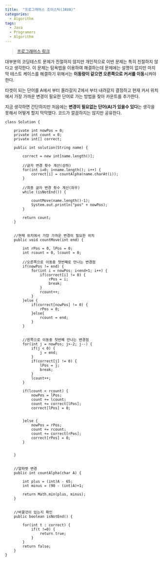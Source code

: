 ```yaml
---
title:  "프로그래머스 조이스틱(JAVA)"
categories:
  - Algorithm
tags:
  - Java
  - Programers
  - Algorithm
---
```


>[프로그래머스 링크](https://programmers.co.kr/learn/courses/30/lessons/42860)



대부분의 코딩테스트 문제가 친절하지 않지만 개인적으로 이번 문제는 특히 친절하지 않다고 생각한다.
이 문제는 탐욕법을 이용하여 해결하는데 문제에는 설명이 없지만
마지막 테스트 케이스를 해결하기 위해서는 **이동량이 같으면 오른쪽으로 커서를 이동**시켜야 한다.

타겟이 되는 단어를 A에서 부터 올라갈지 Z에서 부터 내려갈지 결정하고
현재 커서 위치에서 가장 가까운 변경이 필요한 단어로 가는 방법을 찾아 카운트를 추가한다.

지금 생각하면 간단하지만 처음에는 **변경이 필요없는 단어(A)가 있을수 있다**는 
생각을 못해서 어떻게 할지 막막했다. 코드가 깔끔하지는 않지만 공유한다.


```
class Solution {
	
	private int nowPos = 0;
	private int count = 0;
	private int[] correct;		
	
	public int solution(String name) {
		
		correct = new int[name.length()];
		
		//글자 변경 횟수 계산(상하)
		for(int i=0; i<name.length(); i++) {
			correct[i] = countAlpha(name.charAt(i));	 	    
		}
		
		//최종 글자 변경 횟수 계산(좌우)
		while (isNotEnd()) {
			
			countMove(name.length()-1);
			System.out.println("pos" + nowPos);
		}
		
		return count;
	}
	 
	
	//현재 위치에서 가장 가까운 변경이 필요한 위치
	public void countMove(int end) {
		
		int rPos = 0, lPos = 0;
		int rcount = 0, lcount = 0;
		
		//오른쪽으로 이동중 첫번째로 만나는 변경점
		if(nowPos != end) {	    		
			for(int i = nowPos; i<end+1; i++) {	    		
				if(correct[i] != 0) {
					rPos = i;
					break;
				}
				rcount++;
			}	
		}else {
			if(correct[nowPos] != 0) {
				rPos = 0;	    			
			}else{
				rcount = end;
			}
		}
		
		
		//왼쪽으로 이동중 첫번째 만나는 변경점
		for(int j = nowPos; j>-2; j--) {	    		
			if(j < 0) {
				j = end;	    	
			}
			if(correct[j] != 0) {
				lPos = j;
				break;
			}	    		
			lcount++;
		}	    	
		
		if(lcount < rcount) {                
			nowPos = lPos;
			count += lcount;
			count += correct[lPos];
			correct[lPos] = 0;	    
			
			
		}else {               
			nowPos = rPos;
			count += rcount;
			count += correct[rPos];
			correct[rPos] = 0;	    		
		}
	
		
	}
	
	
	//알파벳 변경
	public int countAlpha(char A) {
		
		int plus = (int)A - 65;
		int minus = (90 - (int)A)+1;	    	
		
		return Math.min(plus, minus);
	}
	
	
	//바꿀것이 있는지 확인
	public boolean isNotEnd() {
	
		for(int t : correct) {
			if(t !=0) {
				return true;
			}
		}	    	
		return false;
	}    
}
```
